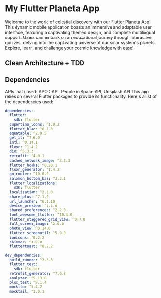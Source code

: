 # My Flutter Planeta App

Welcome to the world of celestial discovery with our Flutter Planeta App! This dynamic mobile application boasts an immersive and adaptable user interface, featuring a captivating themed design, and complete multilingual support. Users can embark on an educational journey through interactive quizzes, delving into the captivating universe of our solar system's planets. Explore, learn, and challenge your cosmic knowledge with ease!

## Clean Architecture + TDD


## Dependencies
APIs that i used: APOD API, People in Space API, Unsplash API
This app relies on several Flutter packages to provide its functionality. Here's a list of the dependencies used:

```yaml
dependencies:
  flutter:
    sdk: flutter
  cupertino_icons: ^1.0.2
  flutter_bloc: ^8.1.3
  equatable: ^2.0.5
  get_it: ^7.6.0
  intl: ^0.18.1
  floor: ^1.4.2
  dio: ^5.3.2
  retrofit: ^4.0.1
  cached_network_image: ^3.2.3
  flutter_hooks: ^0.20.1
  floor_generator: ^1.4.2
  go_router: ^10.0.0
  salomon_bottom_bar: ^3.3.1
  flutter_localizations:
    sdk: flutter
  localization: ^2.1.0
  share_plus: ^7.1.0
  url_launcher: ^6.1.10
  device_preview: ^1.1.0
  shared_preferences: ^2.2.0
  font_awesome_flutter: ^10.4.0
  flutter_staggered_grid_view: ^0.7.0
  full_screen_image: ^2.0.0
  photo_view: ^0.14.0
  flutter_screenutil: ^5.9.0
  ionicons: ^0.2.2
  shimmer: ^3.0.0
  fluttertoast: ^8.2.2

dev_dependencies:
  build_runner: ^2.3.3
  flutter_test:
    sdk: flutter
  retrofit_generator: ^7.0.8
  analyzer: ^5.13.0
  bloc_test: ^9.1.4
  mockito: ^5.4.2
  mocktail: ^1.0.1
